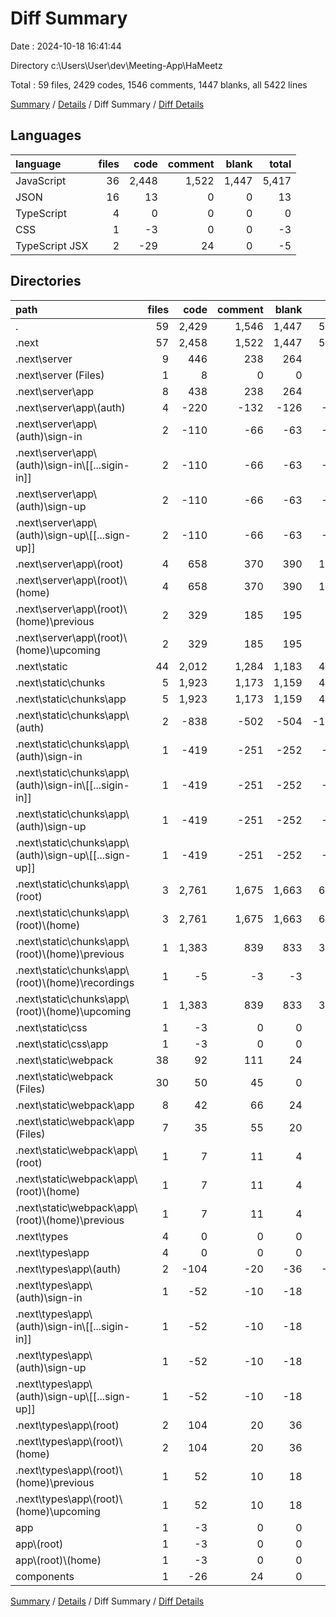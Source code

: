 # Diff Summary

Date : 2024-10-18 16:41:44

Directory c:\\Users\\User\\dev\\Meeting-App\\HaMeetz

Total : 59 files,  2429 codes, 1546 comments, 1447 blanks, all 5422 lines

[Summary](results.md) / [Details](details.md) / Diff Summary / [Diff Details](diff-details.md)

## Languages
| language | files | code | comment | blank | total |
| :--- | ---: | ---: | ---: | ---: | ---: |
| JavaScript | 36 | 2,448 | 1,522 | 1,447 | 5,417 |
| JSON | 16 | 13 | 0 | 0 | 13 |
| TypeScript | 4 | 0 | 0 | 0 | 0 |
| CSS | 1 | -3 | 0 | 0 | -3 |
| TypeScript JSX | 2 | -29 | 24 | 0 | -5 |

## Directories
| path | files | code | comment | blank | total |
| :--- | ---: | ---: | ---: | ---: | ---: |
| . | 59 | 2,429 | 1,546 | 1,447 | 5,422 |
| .next | 57 | 2,458 | 1,522 | 1,447 | 5,427 |
| .next\\server | 9 | 446 | 238 | 264 | 948 |
| .next\\server (Files) | 1 | 8 | 0 | 0 | 8 |
| .next\\server\\app | 8 | 438 | 238 | 264 | 940 |
| .next\\server\\app\\(auth) | 4 | -220 | -132 | -126 | -478 |
| .next\\server\\app\\(auth)\\sign-in | 2 | -110 | -66 | -63 | -239 |
| .next\\server\\app\\(auth)\\sign-in\\[[...sigin-in]] | 2 | -110 | -66 | -63 | -239 |
| .next\\server\\app\\(auth)\\sign-up | 2 | -110 | -66 | -63 | -239 |
| .next\\server\\app\\(auth)\\sign-up\\[[...sign-up]] | 2 | -110 | -66 | -63 | -239 |
| .next\\server\\app\\(root) | 4 | 658 | 370 | 390 | 1,418 |
| .next\\server\\app\\(root)\\(home) | 4 | 658 | 370 | 390 | 1,418 |
| .next\\server\\app\\(root)\\(home)\\previous | 2 | 329 | 185 | 195 | 709 |
| .next\\server\\app\\(root)\\(home)\\upcoming | 2 | 329 | 185 | 195 | 709 |
| .next\\static | 44 | 2,012 | 1,284 | 1,183 | 4,479 |
| .next\\static\\chunks | 5 | 1,923 | 1,173 | 1,159 | 4,255 |
| .next\\static\\chunks\\app | 5 | 1,923 | 1,173 | 1,159 | 4,255 |
| .next\\static\\chunks\\app\\(auth) | 2 | -838 | -502 | -504 | -1,844 |
| .next\\static\\chunks\\app\\(auth)\\sign-in | 1 | -419 | -251 | -252 | -922 |
| .next\\static\\chunks\\app\\(auth)\\sign-in\\[[...sigin-in]] | 1 | -419 | -251 | -252 | -922 |
| .next\\static\\chunks\\app\\(auth)\\sign-up | 1 | -419 | -251 | -252 | -922 |
| .next\\static\\chunks\\app\\(auth)\\sign-up\\[[...sign-up]] | 1 | -419 | -251 | -252 | -922 |
| .next\\static\\chunks\\app\\(root) | 3 | 2,761 | 1,675 | 1,663 | 6,099 |
| .next\\static\\chunks\\app\\(root)\\(home) | 3 | 2,761 | 1,675 | 1,663 | 6,099 |
| .next\\static\\chunks\\app\\(root)\\(home)\\previous | 1 | 1,383 | 839 | 833 | 3,055 |
| .next\\static\\chunks\\app\\(root)\\(home)\\recordings | 1 | -5 | -3 | -3 | -11 |
| .next\\static\\chunks\\app\\(root)\\(home)\\upcoming | 1 | 1,383 | 839 | 833 | 3,055 |
| .next\\static\\css | 1 | -3 | 0 | 0 | -3 |
| .next\\static\\css\\app | 1 | -3 | 0 | 0 | -3 |
| .next\\static\\webpack | 38 | 92 | 111 | 24 | 227 |
| .next\\static\\webpack (Files) | 30 | 50 | 45 | 0 | 95 |
| .next\\static\\webpack\\app | 8 | 42 | 66 | 24 | 132 |
| .next\\static\\webpack\\app (Files) | 7 | 35 | 55 | 20 | 110 |
| .next\\static\\webpack\\app\\(root) | 1 | 7 | 11 | 4 | 22 |
| .next\\static\\webpack\\app\\(root)\\(home) | 1 | 7 | 11 | 4 | 22 |
| .next\\static\\webpack\\app\\(root)\\(home)\\previous | 1 | 7 | 11 | 4 | 22 |
| .next\\types | 4 | 0 | 0 | 0 | 0 |
| .next\\types\\app | 4 | 0 | 0 | 0 | 0 |
| .next\\types\\app\\(auth) | 2 | -104 | -20 | -36 | -160 |
| .next\\types\\app\\(auth)\\sign-in | 1 | -52 | -10 | -18 | -80 |
| .next\\types\\app\\(auth)\\sign-in\\[[...sigin-in]] | 1 | -52 | -10 | -18 | -80 |
| .next\\types\\app\\(auth)\\sign-up | 1 | -52 | -10 | -18 | -80 |
| .next\\types\\app\\(auth)\\sign-up\\[[...sign-up]] | 1 | -52 | -10 | -18 | -80 |
| .next\\types\\app\\(root) | 2 | 104 | 20 | 36 | 160 |
| .next\\types\\app\\(root)\\(home) | 2 | 104 | 20 | 36 | 160 |
| .next\\types\\app\\(root)\\(home)\\previous | 1 | 52 | 10 | 18 | 80 |
| .next\\types\\app\\(root)\\(home)\\upcoming | 1 | 52 | 10 | 18 | 80 |
| app | 1 | -3 | 0 | 0 | -3 |
| app\\(root) | 1 | -3 | 0 | 0 | -3 |
| app\\(root)\\(home) | 1 | -3 | 0 | 0 | -3 |
| components | 1 | -26 | 24 | 0 | -2 |

[Summary](results.md) / [Details](details.md) / Diff Summary / [Diff Details](diff-details.md)